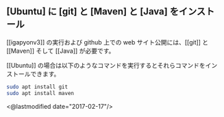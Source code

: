 ## [Ubuntu] に [git] と [Maven] と [Java] をインストール

[[igapyonv3]] の実行および github 上での web サイト公開には、[[git]] と [[Maven]] そして [[Java]] が必要です。

[[Ubuntu]] の場合は以下のようなコマンドを実行するとそれらコマンドをインストールできます。

```sh
sudo apt install git
sudo apt install maven
```

<@lastmodified date="2017-02-17"/>
